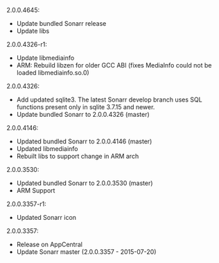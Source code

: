 2.0.0.4645:
* Update bundled Sonarr release
* Update libs

2.0.0.4326-r1:
* Update libmediainfo
* ARM: Rebuild libzen for older GCC ABI (fixes MediaInfo could not be loaded libmediainfo.so.0)

2.0.0.4326:
* Add updated sqlite3. The latest Sonarr develop branch uses SQL functions present only in sqlite 3.7.15 and newer.
* Update bundled Sonarr to 2.0.0.4326 (master)

2.0.0.4146:
* Updated bundled Sonarr to 2.0.0.4146 (master)
* Updated libmediainfo
* Rebuilt libs to support change in ARM arch

2.0.0.3530:
* Updated bundled Sonarr to 2.0.0.3530 (master)
* ARM Support

2.0.0.3357-r1:
* Updated Sonarr icon

2.0.0.3357:
* Release on AppCentral
* Update Sonarr master (2.0.0.3357 - 2015-07-20)
